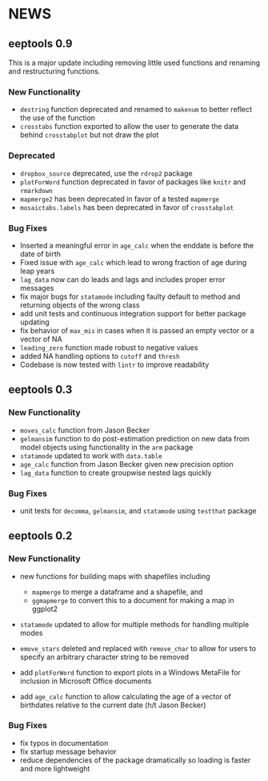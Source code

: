 # NEWS

## eeptools 0.9

This is a major update including removing little used functions and renaming 
and restructuring functions.

### New Functionality
- `destring` function deprecated and renamed to `makenum` to better reflect the 
use of the function
- `crosstabs` function exported to allow the user to generate the data behind 
`crosstabplot` but not draw the plot

### Deprecated
- `dropbox_source` deprecated, use the `rdrop2` package
- `plotForWord` function deprecated in favor of packages like `knitr` and `rmarkdown`
- `mapmerge2` has been deprecated in favor of a tested `mapmerge`
- `mosaictabs.labels` has been deprecated in favor of `crosstabplot`

### Bug Fixes
- Inserted a meaningful error in `age_calc` when the enddate is before the date 
of birth
- Fixed issue with `age_calc` which lead to wrong fraction of age during leap 
years
- `lag_data` now can do leads and lags and includes proper error messages
- fix major bugs for `statamode` including faulty default to method and returning
objects of the wrong class
- add unit tests and continuous integration support for better package updating
- fix behavior of `max_mis` in cases when it is passed an empty vector or a 
vector of NA
- `leading_zero` function made robust to negative values
- added NA handling options to `cutoff` and `thresh`
- Codebase is now tested with `lintr` to improve readability

## eeptools 0.3

### New Functionality
- `moves_calc` function from Jason Becker
- `gelmansim` function to do post-estimation prediction on new data from model 
objects using functionality in the `arm` package
- `statamode` updated to work with `data.table`
- `age_calc` function from Jason Becker given new precision option
- `lag_data` function to create groupwise nested lags quickly

### Bug Fixes
- unit tests for `decomma`, `gelmansim`, and `statamode` using `testthat` package

## eeptools 0.2

### New Functionality
- new functions for building maps with shapefiles including 
  - `mapmerge` to merge a dataframe and a shapefile, and 
  - `ggmapmerge` to convert this to a document for making a map in ggplot2

- `statamode` updated to allow for multiple methods for handling multiple modes

- `emove_stars` deleted and replaced with `remove_char` to allow for users to specify 
an arbitrary character string to be removed

- add `plotForWord` function to export plots in a Windows MetaFile for inclusion in 
Microsoft Office documents

- add `age_calc` function to allow calculating the age of a vector of birthdates 
relative to the current date (h/t Jason Becker)

### Bug Fixes
- fix typos in documentation
- fix startup message behavior
- reduce dependencies of the package dramatically so loading is faster 
and more lightweight
